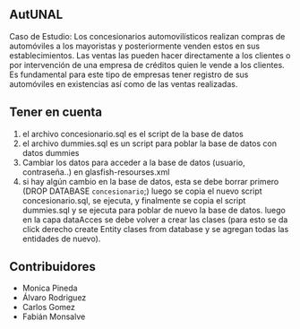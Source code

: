 ## AutUNAL
Caso de Estudio: Los concesionarios automovilísticos realizan compras de automóviles a los mayoristas y posteriormente venden estos en sus establecimientos. Las ventas las pueden hacer directamente a los clientes o por intervención de una empresa de créditos quien le vende a los clientes. Es fundamental para este tipo de empresas tener registro de sus automóviles en existencias así como de las ventas realizadas.

## Tener en cuenta
1. el archivo concesionario.sql es el script de la base de datos
2. el archivo dummies.sql es un script para poblar la base de datos con datos dummies
3. Cambiar los datos para acceder a la base de datos (usuario, contraseña..) en glasfish-resourses.xml
4. si hay algún cambio en la base de datos, esta se debe borrar primero (DROP DATABASE `concesionario`;) luego se copia el nuevo script concesionario.sql, se ejecuta, y finalmente se copia el script dummies.sql y se ejecuta para poblar de nuevo la base de datos. luego en la capa dataAcces se debe volver a crear las clases (para esto se da click derecho create Entity clases from database y se agregan todas las entidades de nuevo).

## Contribuidores
* Monica Pineda
* Álvaro Rodriguez
* Carlos Gomez
* Fabián Monsalve
